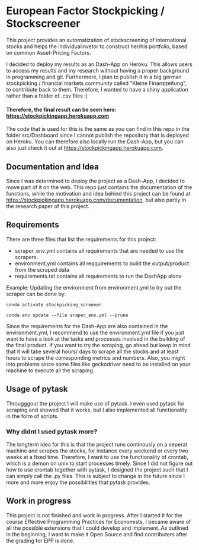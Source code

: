 # European Factor Stockpicking / Stockscreener
This project provides an automatization of stockscreening of international stocks and helps the individualinvetor to construct her/his portfolio, based on common Asset-Pricing Factors.

I decided to deploy my results as an Dash-App on Heroku. This allows users to access my results and my research without having a proper background in programming and git.
Furthermore, I plan to publish it in a big german stockpicking / financial markets community called "Kleine Finanzzeitung", to contribute back to them. Therefore, I wanted to have a shiny application rather than a folder of .csv files :) 

#### Therefore, the final result can be seen here: https://stockpickingapp.herokuapp.com
The code that is used for this is the same as you can find in this repo in the folder src/Dashboard since I cannot publish the repository that is deployed on Heroku. You can therefore also locally run the Dash-App, but you can also just check it out at https://stockpickingapp.herokuapp.com.
## Documentation and Idea
Since I was determined to deploy the project as a Dash-App, I decided to move part of it on the web. This repo just contains the documentation of the functions, while the motivation and idea behind this project can be found at https://stockpickingapp.herokuapp.com/documentation, but also partly in the research paper of this project.
## Requirements
There are three files that list the requirements for this project:
- scraper_env.yml contains all requirements that are needed to use the scrapers.
- environment.yml contains all reqquirements to build the output/product from the scraped data
- requirements.txt contains all requirements to run the DashApp alone

Example: Updating the environment from environment.yml to try out the scraper can be done by:

`conda activate stockpicking_screener`

`conda env update --file sraper_env.yml --prune`

Since the requirements for the Dash-App are also contained in the environment.yml, I recommend to use the environment.yml file if you just want to have a look at the tasks and processes involved in the building of the final product. If you want to try the scraping, go ahead but keep in mind that it will take several hours/ days to scrape all the stocks and at least hours to scrape the corresponding metrics and numbers. Also, you might into problems since some files like geckodriver need to be installed on your machine to execute all the scraping.

## Usage of pytask
Througggout the project I will make use of pytask. I even used pytask for scraping and showed that it works, but I also implemented all functionality in the form of scripts.
### Why didnt I used pytask more?
The longterm idea for this is that the project runs continously on a seperat machine and scrapes the stocks, for instance every weekend or every two weeks at a fixed time. Therefore, I want to use the functionality of crontab, which is a demon on unix to start processes timely. Since I did not figure out how to use crontab together with pytask, I designed the project such that I can simply call the .py files. This is subject to change in the future since I more and more enjoy the possibilities that pytask provides.

## Work in progress
This project is not finished and work in progress. After I started it for the course Effective Programming Practices for Economists, I became aware of all the possible extensions that I could develop and implement. As outlined in the beginning, I want to make it Open Source and find contributers after the grading for EPP is done.



